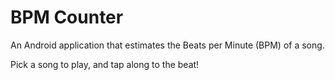 # BPM Counter

An Android application that estimates the Beats per Minute (BPM) of a song.

Pick a song to play, and tap along to the beat!
